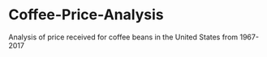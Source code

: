 # Coffee-Price-Analysis
Analysis of price received for coffee beans in the United States from 1967-2017
